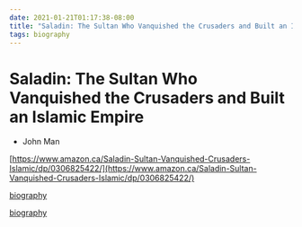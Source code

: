 ```yaml
---
date: 2021-01-21T01:17:38-08:00
title: "Saladin: The Sultan Who Vanquished the Crusaders and Built an Islamic Empire"
tags: biography
---
```


# Saladin: The Sultan Who Vanquished the Crusaders and Built an Islamic Empire

- John Man

[https://www.amazon.ca/Saladin-Sultan-Vanquished-Crusaders-Islamic/dp/0306825422/](https://www.amazon.ca/Saladin-Sultan-Vanquished-Crusaders-Islamic/dp/0306825422/)


<!-- TAGS:START -->
[biography](./biography)
<!-- TAGS:END -->


<!-- TAGS:START -->
[biography](./biography)
<!-- TAGS:END -->
